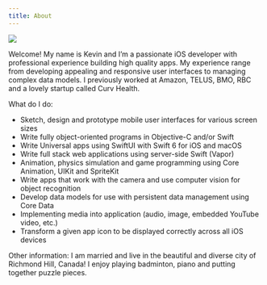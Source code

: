 ```yaml
---
title: About
---
```

![](https://res.cloudinary.com/solid-apps-inc/image/upload/v1650747092/SolidAppsAsset/2017/Photo_of_myself_working_on_an_iOS_app_dm4wjj.jpg)

Welcome! My name is Kevin and I’m a passionate iOS developer with professional experience building high quality apps. My experience range from developing appealing and responsive user interfaces to managing complex data models. I previously worked at Amazon, TELUS, BMO, RBC and a lovely startup called Curv Health.

What do I do:

* Sketch, design and prototype mobile user interfaces for various screen sizes
* Write fully object-oriented programs in Objective-C and/or Swift
* Write Universal apps using SwiftUI with Swift 6 for iOS and macOS
* Write full stack web applications using server-side Swift (Vapor)
* Animation, physics simulation and game programming using Core Animation, UIKit and SpriteKit
* Write apps that work with the camera and use computer vision for object recognition
* Develop data models for use with persistent data management using Core Data
* Implementing media into application (audio, image, embedded YouTube video, etc.)
* Transform a given app icon to be displayed correctly across all iOS devices

Other information: I am married and live in the beautiful and diverse city of Richmond Hill, Canada! I enjoy playing badminton, piano and putting together puzzle pieces.
